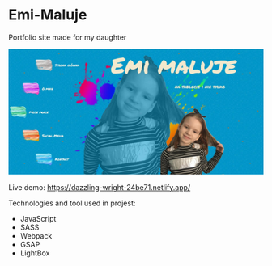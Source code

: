 # Emi-Maluje

Portfolio site made for my daughter

<img src="public/EmiMaluje.jpg">

Live demo: https://dazzling-wright-24be71.netlify.app/

Technologies and tool used in projest:
- JavaScript
- SASS
- Webpack
- GSAP
- LightBox

